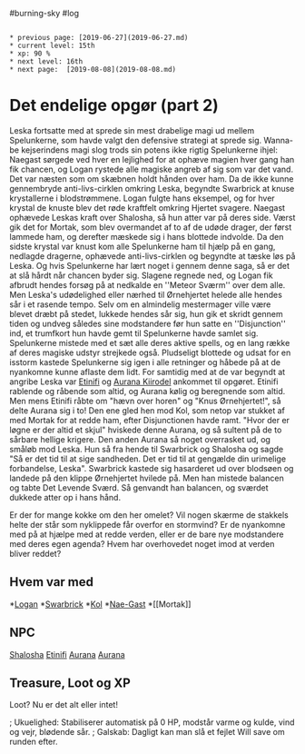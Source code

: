 #burning-sky #log

```ad-info

* previous page: [2019-06-27](2019-06-27.md)
* current level: 15th
* xp: 90 %
* next level: 16th
* next page:  [2019-08-08](2019-08-08.md) 
```

# Det endelige opgør (part 2)  
Leska fortsatte med at sprede sin mest drabelige magi ud mellem Spelunkerne, som havde valgt den defensive strategi at sprede sig. Wanna-be kejserindens magi slog trods sin potens ikke rigtig Spelunkerne ihjel: Naegast sørgede ved hver en lejlighed for at ophæve magien hver gang han fik chancen, og Logan rystede alle magiske angreb af sig som var det vand. Det var næsten som om skæbnen holdt hånden over ham. Da de ikke kunne gennembryde anti-livs-cirklen omkring Leska, begyndte Swarbrick at knuse krystallerne i blodstrømmene. Logan fulgte hans eksempel, og for hver krystal de knuste blev det røde kraftfelt omkring Hjertet svagere. Naegast ophævede Leskas kraft over Shalosha, så hun atter var på deres side. Værst gik det for Mortak, som blev overmandet af to af de udøde drager, der først lammede ham, og derefter mæskede sig i hans blottede indvolde. Da den sidste krystal var knust kom alle Spelunkerne ham til hjælp på en gang, nedlagde dragerne, ophævede anti-livs-cirklen og begyndte at tæske løs på Leska. Og hvis Spelunkerne har lært noget i gennem denne saga, så er det at slå hårdt når chancen byder sig. Slagene regnede ned, og Logan fik afbrudt hendes forsøg på at nedkalde en ''Meteor Sværm'' over dem alle. Men Leska's udødelighed eller nærhed til Ørnehjertet helede alle hendes sår i et rasende tempo. Selv om en almindelig mestermager ville være blevet dræbt på stedet, lukkede hendes sår sig, hun gik et skridt gennem tiden og undveg således sine modstandere før hun satte en ''Disjunction'' ind, et trumfkort hun havde gemt til Spelunkerne havde samlet sig. Spelunkerne mistede med et sæt alle deres aktive spells, og en lang række af deres magiske udstyr strejkede også. Pludseligt blottede og udsat for en isstorm kastede Spelunkerne sig igen i alle retninger og håbede på at de nyankomne kunne aflaste dem lidt. For samtidig med at de var begyndt at angribe Leska var [Etinifi](Etinifi.md) og [Aurana Kiirodel](Aurana%20Kiirodel.md) ankommet til opgøret. Etinifi rablende og råbende som altid, og Aurana kølig og beregnende som altid. Men mens Etinifi råbte om "hævn over horen" og "Knus Ørnehjertet!", så delte Aurana sig i to! Den ene gled hen mod Kol, som netop var stukket af med Mortak for at redde ham, efter Disjunctionen havde ramt. "Hvor der er løgne er der altid et skjul" hviskede denne Aurana, og så sultent på de to sårbare hellige krigere. Den anden Aurana så noget overrasket ud, og småløb mod Leska. Hun så fra hende til Swarbrick og Shalosha og sagde "Så er det tid til at sige sandheden. Det er tid til at gengælde din urimelige forbandelse, Leska". Swarbrick kastede sig hasarderet ud over blodsøen og landede på den klippe Ørnehjertet hvilede på. Men han mistede balancen og tabte Det Levende Sværd. Så genvandt han balancen, og sværdet dukkede atter op i hans hånd.
Er der for mange kokke om den her omelet? Vil nogen skærme de stakkels helte der står som nyklippede får overfor en stormvind? Er de nyankomne med på at hjælpe med at redde verden, eller er de bare nye modstandere med deres egen agenda? Hvem har overhovedet noget imod at verden bliver reddet? 
 
## Hvem var med 
*[Logan](Logan.md)
*[Swarbrick](Swarbrick%20Everwood.md)
*[Kol](Kol%20Hakkavod.md)
*[Nae-Gast](Nae-Gast%20Oldknist.md)
*[[Mortak]]
## NPC 
[Shalosha](Shalosha.md)
[Etinifi](Etinifi.md)
[Aurana](Aurana%20Kiirodel.md)
[Aurana](Aurana%20Kiirodel.md)
## Treasure, Loot og XP 
Loot? Nu er det alt eller intet!
; Ukuelighed: Stabiliserer automatisk på 0 HP, modstår varme og kulde, vind og vejr, blødende sår.
; Galskab: Dagligt kan man slå et fejlet Will save om runden efter.
